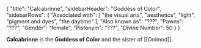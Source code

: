 {
	"title": "Calcabrinne",
	"sidebarHeader": "Goddess of Color",
	"sidebarRows": {
		"Associated with": [ "the visual arts", "aesthetics", "light", "pigment and dyes", "the daytime" ],
		"Also known as": "???",
		"Pawns": "???",
		"Gender": "female",
		"Pistonym": "???",
		"Divine Number": 50
	}
}

**Calcabrinne** is the **Goddess of Color** and the sister of [[Onimod]].